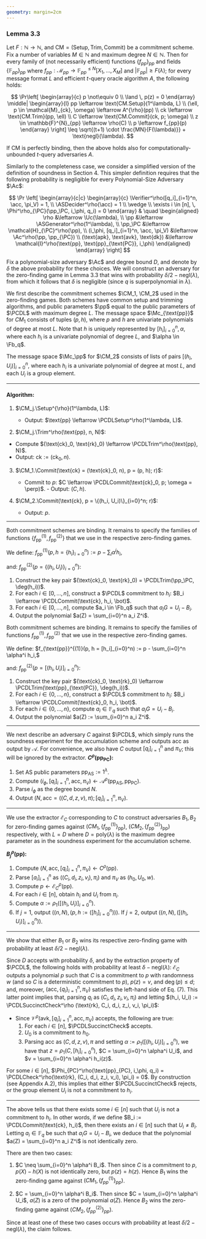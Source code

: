 ```yaml
---
geometry: margin=2cm
---
```


### Lemma 3.3

Let $F: \mathbb{N} \to \mathbb{N}$, and $\text{CM} = (\text{Setup}, \text{Trim}, \text{Commit})$ be a commitment scheme. Fix a number of variables $M \in \mathbb{N}$ and maximum degree $N \in \mathbb{N}$. Then for every family of (not necessarily efficient) functions $\{f_{pp}\}_{pp}$ and fields $\{\mathbb{F}_{pp}\}_{pp}$ where $f_{pp}: \mathcal{M}_{pp} \to \mathbb{F}^{\leq N}_{pp}[X_1, \ldots, X_M]$ and $|\mathbb{F}_{pp}| \geq F(\lambda)$; for every message format $L$ and efficient $t$-query oracle algorithm $A$, the following holds:

$$
\Pr\left[
\begin{array}{c}
p \not\equiv 0 \\
\land \, p(z) = 0
\end{array}
\middle|
\begin{array}{l}
pp \leftarrow \text{CM.Setup}(1^\lambda, L) \\
(\ell, p \in \mathcal{M}_{ck}, \omega) \leftarrow A^{\rho}(pp) \\
ck \leftarrow \text{CM.Trim}(pp, \ell) \\
C \leftarrow \text{CM.Commit}(ck, p; \omega) \\
z \in \mathbb{F}^{N}_{pp} \leftarrow \rho(C) \\
p \leftarrow f_{pp}(p)
\end{array}
\right]
\leq \sqrt{(t+1) \cdot \frac{MN}{F(\lambda)}} + \text{negl}(\lambda).
$$

If $\text{CM}$ is perfectly binding, then the above holds also for computationally-unbounded $t$-query adversaries $A$.

Similarly to the completeness case, we consider a simplified version of the
definition of soundness in Section 4. This simpler definition requires that the
following probability is negligible for every Polynomial-Size Adversary $\Ac$:

$$
\Pr \left[
  \begin{array}{c|c}
    \begin{array}{c}
      \Verifier^\rho([q_i]_{i=1}^n, \acc, \pi_V) = 1, \\
      \ASDecider^\rho(\acc) = 1 \\
      \wedge \\
      \exists i \in [n],
      \, \Phi^\rho_{\PC}(\pp_\PC, i_\phi, q_i) = 0
    \end{array}
  & \quad
    \begin{aligned}
      \rho &\leftarrow \Uc(\lambda), \\
      \pp &\leftarrow \ASGenerator^\rho(1^\lambda), \\
      \pp_\PC &\leftarrow \mathcal{H}_{\PC}^\rho(\pp), \\
      (i_\phi, [q_i]_{i=1}^n, \acc, \pi_V) &\leftarrow \Ac^\rho(\pp, \pp_{\PC}) \\
      (\text{apk}, \text{avk}, \text{dk}) &\leftarrow \mathcal{I}^\rho(\text{pp}, \text{pp}_{\text{PC}}, i_\phi)
    \end{aligned}
  \end{array}
\right]
$$

Fix a polynomial-size adversary $\Ac$ and degree bound $D$, and denote
by $\delta$ the above probability for these choices. We will construct an
adversary for the zero-finding game in Lemma 3.3 that wins with probability
$\delta / 2 - \text{negl}(\lambda)$, from which it follows that $\delta$
is negligible (since $q$ is superpolynomial in $\lambda$).

We first describe the commitment schemes $\CM_1, \CM_2$ used in
the zero-finding games. Both schemes have common setup and trimming
algorithms, and public parameters $\pp$ equal to the public
parameters of $\PCDL$ with maximum degree $L$. The message
space $\Mc_{\text{pp}}$ for $CM_1$ consists of tuples $(p,
h)$, where $p$ and $h$ are univariate polynomials of degree at most
$L$. Note that $h$ is uniquely represented by $[h_i]_{i=0}^n, \alpha$,
where each $h_i$ is a univariate polynomial of degree $L$, and $\alpha
\in \Fb_q$.

The message space $\Mc_\pp$ for $\CM_2$ consists of
lists of pairs $[(h_i, U_i)]_{i=0}^n$, where each $h_i$ is a univariate
polynomial of degree at most $L$, and each $U_i$ is a group element.

---

#### Algorithm:

1. $\CM_j.\Setup^{\rho}(1^\lambda, L)$:
   - Output: $\text{pp} \leftarrow \PCDLSetup^\rho(1^\lambda, L)$.

2. $\CM_j.\Trim^\rho(\text{pp}, n, N)$:
  - Compute $(\text{ck}_0, \text{rk}_0) \leftarrow \PCDLTrim^\rho(\text{pp}, N)$.
  - Output: $\text{ck} := (\text{ck}_0, n)$.

3. $\CM_1.\Commit(\text{ck} = (\text{ck}_0, n), p = (p, h); r)$:
   - Commit to $p$: $C \leftarrow \PCDLCommit(\text{ck}_0,
   p; \omega = \perp)$.  - Output: $(C, h)$.

4. $\CM_2.\Commit(\text{ck}, p = \{(h_i, U_i)\}_{i=0}^n; r)$:
   - Output: $p$.

---

Both commitment schemes are binding. It remains to specify the families of
functions $\{f^{(1)}_{\text{pp}}, f^{(2)}_{\text{pp}}\}$ that we use in
the respective zero-finding games.

We define: $f^{(1)}_{\text{pp}}(p, h = \{h_i\}_{i=0}^n) := p - \sum_{i} \alpha^i h_i,$

and: $f^{(2)}_{\text{pp}}(p = \{(h_i, U_i)\}_{i=0}^n):$

1. Construct the key pair $(\text{ck}_0, \text{rk}_0) = \PCDLTrim(\pp_\PC, \deg(h_i))$.
2. For each $i \in [0, \ldots, n]$, construct a $\PCDL$ commitment
   to $h_i$: $B_i \leftarrow \PCDLCommit(\text{ck}, h_i, \bot)$.
3. For each $i \in [0, \ldots, n]$, compute $a_i \in \Fb_q$ such
   that $a_i G = U_i - B_i$.
4. Output the polynomial $a(Z) = \sum_{i=0}^n a_i Z^i$.

Both commitment schemes are binding. It remains to specify the families
of functions $f_{\text{pp}}^{(1)}, f_{\text{pp}}^{(2)}$ that we use in the
respective zero-finding games. 

We define: $f_{\text{pp}}^{(1)}(p, h = [h_i]_{i=0}^n) := p - \sum_{i=0}^n \alpha^i h_i,$

and: $f_{\text{pp}}^{(2)}(p = [(h_i, U_i)]_{i=0}^n):$

1. Construct the key pair $(\text{ck}_0, \text{rk}_0) \leftarrow \PCDLTrim(\text{pp}_{\text{PC}}, \deg(h_i))$.
2. For each $i \in \{0, \ldots, n\}$, construct a $\PCDL$ commitment to $h_i$: $B_i \leftarrow \PCDLCommit(\text{ck}_0, h_i, \bot)$.
3. For each $i \in \{0, \ldots, n\}$, compute $a_i \in \mathbb{F}_q$ such that $a_i G = U_i - B_i$.
4. Output the polynomial $a(Z) := \sum_{i=0}^n a_i Z^i$.

---

We next describe an adversary $C$ against $\PCDL$, which simply
runs the soundness experiment for the accumulation scheme and outputs
$\text{acc}$ as output by $\mathcal{A}$. For convenience, we also have $C$
output $[q_i]_{i=1}^n$ and $\pi_V$; this will be ignored by the extractor.
**$C^\rho(\text{pp}_{\text{PC}})$:**

1. Set AS public parameters $\text{pp}_{\text{AS}} := 1^\lambda$.
2. Compute $(i_\phi, [q_i]_{i=1}^n, \text{acc}, \pi_V) \leftarrow
   \mathcal{A}^\rho(\text{pp}_{\text{AS}}, \text{pp}_{\text{PC}})$.
3. Parse $i_\phi$ as the degree bound $N$.
4. Output $(N, \text{acc} = ((C, d, z, v), \pi); [q_i]_{i=1}^n, \pi_V)$.

---

We use the extractor $\mathcal{E}_C$ corresponding to $C$
to construct adversaries $B_1, B_2$ for zero-finding games
against $(CM_1, \{f_{\text{pp}}^{(1)}\}_{\text{pp}})$, $(CM_2,
\{f_{\text{pp}}^{(2)}\}_{\text{pp}})$ respectively, with $L = D$ where $D =
\text{poly}(\lambda)$ is the maximum degree parameter as in the soundness
experiment for the accumulation scheme.

**$B_j^\rho(\text{pp})$:**

1. Compute $(N, \text{acc}, [q_i]_{i=1}^n, \pi_V) \leftarrow
   C^\rho(\text{pp})$.
2. Parse $[a_i]_{i=1}^n$ as $((C_i, d_i, z_i, v_i), \pi_i)$ and $\pi_V$
   as $(h_0, U_0, w)$.
3. Compute $p \leftarrow \mathcal{E}_C^\rho(\text{pp})$.
4. For each $i \in [n]$, obtain $h_i$ and $U_i$ from $\pi_i$.
5. Compute $\alpha := \rho_1([(h_i, U_i)]_{i=0}^n)$.
6. If $j = 1$, output $((n, N), (p, h := ([h_i]_{i=0}^n)))$. If $j = 2$,
   output $((n, N), ([(h_i, U_i)]_{i=0}^n))$.
---

We show that either $B_1$ or $B_2$ wins its respective zero-finding game
with probability at least $\delta / 2 - \text{negl}(\lambda)$.

Since $D$ accepts with probability $\delta$, and by the extraction property
of $\PCDL$, the following holds with probability at least $\delta -
\text{negl}(\lambda)$: $\mathcal{E}_C$ outputs a polynomial $p$ such that $C$
is a commitment to $p$ with randomness $w$ (and so $C$ is a deterministic
commitment to $p$), $p(z) = v$, and $\deg(p) \leq d$; and, moreover,
$(\text{acc}, \{q_i\}_{i=1}^n, \pi_V)$ satisfies the left-hand side of
Eq. (7). This latter point implies that, parsing $q_i$ as $(C_i, d_i, z_i,
v_i, \pi_i)$ and letting $(h_i, U_i) := \PCDLSuccinctCheck^\rho
(\text{rk}, C_i, d_i, z_i, v_i, \pi_i)$:

- Since $\mathcal{V}^\rho(\text{avk}, [q_i]_{i=1}^n, \text{acc}, \pi_V)$
  accepts, the following are true:
  1. For each $i \in [n]$, $\PCDLSuccinctCheck$ accepts.
  2. $U_0$ is a commitment to $h_0$.
  3. Parsing $\text{acc}$ as $(C, d, z, v), \pi$ and setting $\alpha :=
     \rho_1([(h_i, U_i)]_{i=0}^n)$, we have that $z = \rho_1(C, [h_i]_{i=0}^n)$,
     $C = \sum_{i=0}^n \alpha^i U_i$, and $v = \sum_{i=0}^n \alpha^i h_i(z)$.

For some $i \in [n]$, $\Phi_{PC}^\rho(\text{pp}_{PC}, i_\phi, q_i)
= \PCDLCheck^\rho(\text{rk}, (C_i, d_i, z_i, v_i), \pi_i)
= 0$. By construction (see Appendix A.2), this implies that either
$\PCDLSuccinctCheck$ rejects, or the group element $U_i$ is not
a commitment to $h_i$.

---

The above tells us that there exists some $i \in [n]$ such that $U_i$
is not a commitment to $h_i$. In other words, if we define $B_i :=
\PCDLCommit(\text{ck}, h_i)$, then there exists an $i \in [n]$
such that $U_i \neq B_i$. Letting $a_i \in \mathbb{F}_q$ be such that $a_i
G = U_i - B_i$, we deduce that the polynomial $a(Z) = \sum_{i=0}^n a_i Z^i$
is not identically zero.

There are then two cases:

1. $C \neq \sum_{i=0}^n \alpha^i B_i$. Then since $C$ is a commitment to
   $p$, $p(X) - h(X)$ is not identically zero, but $p(z) = h(z)$. Hence $B_1$
   wins the zero-finding game against $(CM_1, \{f_{pp}^{(1)}\}_{pp})$.

2. $C = \sum_{i=0}^n \alpha^i B_i$. Then since $C = \sum_{i=0}^n \alpha^i U_i$,
   $a(Z)$ is a zero of the polynomial $a(Z)$. Hence $B_2$ wins the zero-finding
   game against $(CM_2, \{f_{pp}^{(2)}\}_{pp})$.

Since at least one of these two cases occurs with probability at least
$\delta / 2 - \text{negl}(\lambda)$, the claim follows.
